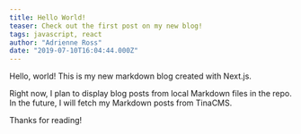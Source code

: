 ```yaml
---
title: Hello World!
teaser: Check out the first post on my new blog!
tags: javascript, react
author: "Adrienne Ross"
date: "2019-07-10T16:04:44.000Z"
---
```


Hello, world! This is my new markdown blog created with Next.js.

Right now, I plan to display blog posts from local Markdown files in the repo. In the future, I will fetch my Markdown posts from TinaCMS.

Thanks for reading!
